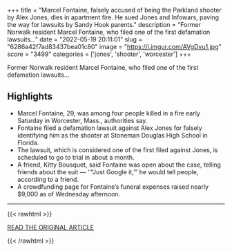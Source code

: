 +++
title = "Marcel Fontaine, falsely accused of being the Parkland shooter by Alex Jones, dies in apartment fire. He sued Jones and Infowars, paving the way for lawsuits by Sandy Hook parents."
description = "Former Norwalk resident Marcel Fontaine, who filed one of the first defamation lawsuits..."
date = "2022-05-19 20:11:01"
slug = "6286a42f7ad83437bea01c80"
image = "https://i.imgur.com/AVgDvu1.jpg"
score = "3499"
categories = ['jones', 'shooter', 'worcester']
+++

Former Norwalk resident Marcel Fontaine, who filed one of the first defamation lawsuits...

## Highlights

- Marcel Fontaine, 29, was among four people killed in a fire early Saturday in Worcester, Mass., authorities say.
- Fontaine filed a defamation lawsuit against Alex Jones for falsely identifying him as the shooter at Stoneman Douglas High School in Florida.
- The lawsuit, which is considered one of the first filed against Jones, is scheduled to go to trial in about a month.
- A friend, Kitty Bousquet, said Fontaine was open about the case, telling friends about the suit — ‘‘“Just Google it,’” he would tell people, according to a friend.
- A crowdfunding page for Fontaine’s funeral expenses raised nearly $9,000 as of Wednesday afternoon.

---

{{< rawhtml >}}
  <p class="article-category">
    <a target="_blank" href="https://www.sfgate.com/news/article/Former-Norwalk-resident-29-who-sued-Alex-Jones-17182364.php">READ THE ORIGINAL ARTICLE</a>
  </p>
{{< /rawhtml >}}
